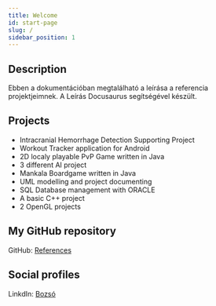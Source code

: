 ```yaml
---
title: Welcome
id: start-page
slug: /
sidebar_position: 1
---
```


## Description
Ebben a dokumentációban megtalálható a leírása a referencia projektjeimnek. A Leírás Docusaurus segítségével készült.

## Projects

- Intracranial Hemorrhage Detection Supporting Project
- Workout Tracker application for Android
- 2D localy playable PvP Game written in Java
- 3 different AI project
- Mankala Boardgame written in Java
- UML modelling and project documenting
- SQL Database management with ORACLE
- A basic C++ project
- 2 OpenGL projects

## My GitHub repository
GitHub: [References](https://github.com/bozsoxd/References)

## Social profiles
LinkdIn: [Bozsó](https://www.linkedin.com/in/bozsó-zsombor-nagy-3948882a8)